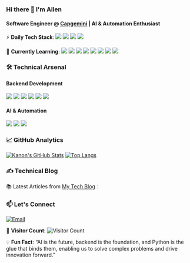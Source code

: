 ### Hi there 👋 I'm Allen

#### Software Engineer @ [Capgemini](https://www.capgemini.com/) | AI & Automation Enthusiast
⚡ **Daily Tech Stack**: 
![](https://img.shields.io/badge/-VBA-217346?style=flat&logo=Microsoft-Excel&logoColor=white)
![](https://img.shields.io/badge/-UiPath-009CE0?style=flat&logo=UiPath&logoColor=white)
![](https://img.shields.io/badge/-Python-3776AB?style=flat&logo=Python&logoColor=white)
![](https://img.shields.io/badge/-Selenium-43B02A?style=flat&logo=Selenium&logoColor=white)

🌱 **Currently Learning**:
![](https://img.shields.io/badge/-PyTorch-EE4C2C?style=flat&logo=PyTorch&logoColor=white)
![](https://img.shields.io/badge/-TensorFlow-FF6F00?style=flat&logo=TensorFlow&logoColor=white)
![](https://img.shields.io/badge/-Vue.js-4FC08D?style=flat&logo=Vue.js&logoColor=white)
![](https://img.shields.io/badge/-MongoDB-47A248?style=flat&logo=MongoDB&logoColor=white)
![](https://img.shields.io/badge/-OpenCV-5C3EE8?style=flat&logo=OpenCV&logoColor=white)
![](https://img.shields.io/badge/-Machine%20Learning-FF6F00?style=flat&logo=TensorFlow&logoColor=white)
![](https://img.shields.io/badge/-Web%20Scraping-2CA5E0?style=flat&logo=WebStorm&logoColor=white)
![](https://img.shields.io/badge/-Power%20Automate-0054A6?style=flat&logo=Microsoft-Power-Automate&logoColor=white)
### 🛠️ Technical Arsenal
#### Backend Development
![](https://img.shields.io/badge/Java-ED8B00?style=for-the-badge&logo=openjdk&logoColor=white)
![](https://img.shields.io/badge/Spring%20Boot-6DB33F?style=for-the-badge&logo=spring&logoColor=white)
![](https://img.shields.io/badge/NestJS-E0234E?style=for-the-badge&logo=NestJS&logoColor=white)
![](https://img.shields.io/badge/MySQL-4479A1?style=for-the-badge&logo=mysql&logoColor=white)
![](https://img.shields.io/badge/Redis-DC382D?style=for-the-badge&logo=Redis&logoColor=white)
![](https://img.shields.io/badge/RabbitMQ-FF6600?style=for-the-badge&logo=RabbitMQ&logoColor=white)

#### AI & Automation
![](https://img.shields.io/badge/Python-3776AB?style=for-the-badge&logo=python&logoColor=white)
![](https://img.shields.io/badge/UiPath-009CE0?style=for-the-badge&logo=UiPath&logoColor=white)
![](https://img.shields.io/badge/Selenium-43B02A?style=for-the-badge&logo=Selenium&logoColor=white)

### 📈 GitHub Analytics
[![Kanon's GitHub Stats](https://github-readme-stats.vercel.app/api?username=kkkano&show_icons=true&theme=default&hide_title=true)](https://github.com/kkkano)
[![Top Langs](https://github-readme-stats.vercel.app/api/top-langs/?username=kkkano&layout=compact&theme=default)](https://github.com/kkkano)

### ✍️ Technical Blog
📚 Latest Articles from [My Tech Blog](https://allenblog.vercel.app)：

### 📫 Let's Connect
[![Email](https://img.shields.io/badge/📧%20Contact%20Me-657394554@qq.com-important?style=flat&logo=gmail&logoColor=white)](mailto:657394554@qq.com)

👀 **Visitor Count**: ![Visitor Count](https://profile-counter.glitch.me/kkkano/count.svg)

💡 **Fun Fact**: “AI is the future, backend is the foundation, and Python is the glue that binds them, enabling us to solve complex problems and drive innovation forward.”
